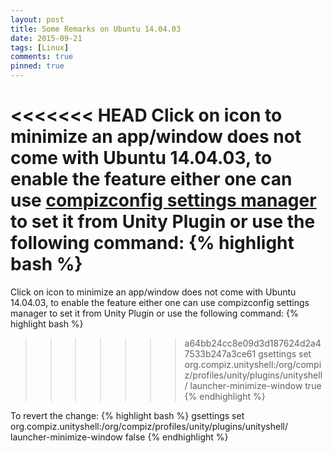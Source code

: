 ```yaml
---
layout: post
title: Some Remarks on Ubuntu 14.04.03
date: 2015-09-21
tags: [Linux]
comments: true
pinned: true
---
```


<<<<<<< HEAD
Click on icon to minimize an app/window does not come with Ubuntu 14.04.03, to enable the feature either one can use [compizconfig settings manager][1] to set it from Unity Plugin or use the following command:
{% highlight bash %}
=======
Click on icon to minimize an app/window does not come with Ubuntu 14.04.03, to enable the feature either one can use compizconfig settings manager to set it from Unity Plugin or use the following command:
{% highlight bash %}
>>>>>>> a64bb24cc8e09d3d187624d2a47533b247a3ce61
gsettings set org.compiz.unityshell:/org/compiz/profiles/unity/plugins/unityshell/ launcher-minimize-window true
{% endhighlight %}

To revert the change:
{% highlight bash %}
gsettings set org.compiz.unityshell:/org/compiz/profiles/unity/plugins/unityshell/ launcher-minimize-window false
{% endhighlight %}

[1]: https://apps.ubuntu.com/cat/applications/compizconfig-settings-manager/
